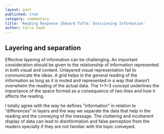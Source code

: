 ```yaml
---
layout: post
published: true
category: commentary
title: 'Reading Response |Edward Tufte: Envisioning Information'
author: Carla Saad
---
```

## Layering and separation

Effective layering of information can be challenging. An important consideration should be given to the relationship of information represented in both visual and content.
Unlayered visual representation fail to communicate the ideas. 
A grid helps in the general reading of the information as long as it is muted and represented in a way that doesn’t overwhelm the reading of the actual data. 
The 1+1=3 concept underlines the importance of the space formed as a consequence of two lines and how it affects the reading.

I totally agree with the way he defines ”information” in relation to “differences” in layers and the way we separate the data that help in the reading and the conveying of the message. The cluttering and incoherent display of data can lead to disinformation and false perception from the readers specially if they are not familiar with the topic conveyed. 

